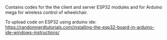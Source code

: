 Contains codes for the the client and server ESP32 modules and for Arduino mega for wireless control of wheelchair.

To upload code on ESP32 using arduino ide: https://randomnerdtutorials.com/installing-the-esp32-board-in-arduino-ide-windows-instructions/

